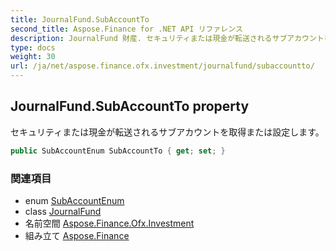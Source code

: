 ```yaml
---
title: JournalFund.SubAccountTo
second_title: Aspose.Finance for .NET API リファレンス
description: JournalFund 財産. セキュリティまたは現金が転送されるサブアカウントを取得または設定します
type: docs
weight: 30
url: /ja/net/aspose.finance.ofx.investment/journalfund/subaccountto/
---
```

## JournalFund.SubAccountTo property

セキュリティまたは現金が転送されるサブアカウントを取得または設定します。

```csharp
public SubAccountEnum SubAccountTo { get; set; }
```

### 関連項目

* enum [SubAccountEnum](../../subaccountenum/)
* class [JournalFund](../)
* 名前空間 [Aspose.Finance.Ofx.Investment](../../journalfund/)
* 組み立て [Aspose.Finance](../../../)


